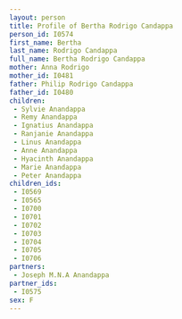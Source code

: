 ```yaml
---
layout: person
title: Profile of Bertha Rodrigo Candappa
person_id: I0574
first_name: Bertha
last_name: Rodrigo Candappa
full_name: Bertha Rodrigo Candappa
mother: Anna Rodrigo
mother_id: I0481
father: Philip Rodrigo Candappa
father_id: I0480
children:
 - Sylvie Anandappa
 - Remy Anandappa
 - Ignatius Anandappa
 - Ranjanie Anandappa
 - Linus Anandappa
 - Anne Anandappa
 - Hyacinth Anandappa
 - Marie Anandappa
 - Peter Anandappa
children_ids:
 - I0569
 - I0565
 - I0700
 - I0701
 - I0702
 - I0703
 - I0704
 - I0705
 - I0706
partners:
 - Joseph M.N.A Anandappa
partner_ids:
 - I0575
sex: F
---
```


